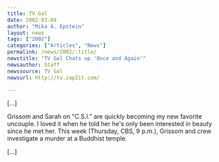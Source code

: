 ```yaml
---
title: TV Gal
date: 2002-03-04
author: "Mika A. Epstein"
layout: news
tags: ["2002"]
categories: ["Articles", "News"]
permalink: /news/2002/:title/
newstitle: "TV Gal Chats up 'Once and Again'"
newsauthor: Staff
newssource: TV Gal
newsurl: http://tv.zap2it.com/

---
```


[...]

Grissom and Sarah on "C.S.I." are quickly becoming my new favorite uncouple. I loved it when he told her he's only been interested in beauty since he met her. This week (Thursday, CBS, 9 p.m.), Grissom and crew investigate a murder at a Buddhist temple.

[...]
